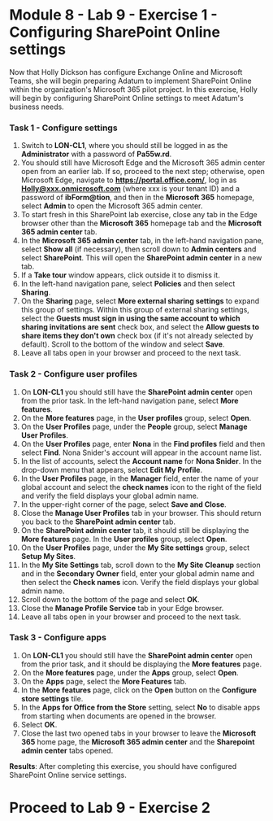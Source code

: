 # Module 8 - Lab 9 - Exercise 1 - Configuring SharePoint Online settings
Now that Holly Dickson has configure Exchange Online and Microsoft Teams, she will begin preparing Adatum to implement SharePoint Online within the organization's Microsoft 365 pilot project. In this exercise, Holly will begin by configuring SharePoint Online settings to meet Adatum's business needs.

### Task 1 - Configure settings
1. Switch to **LON-CL1**, where you should still be logged in as the **Administrator** with a password of **Pa55w.rd**.
1. You should still have Microsoft Edge and the Microsoft 365 admin center open from an earlier lab. If so, proceed to the next step; otherwise, open Microsoft Edge, navigate to **https://portal.office.com/**, log in as **Holly@xxx.onmicrosoft.com** (where xxx is your tenant ID) and a password of **ibForm@tion**, and then in the **Microsoft 365** homepage, select **Admin** to open the Microsoft 365 admin center.
1. To start fresh in this SharePoint lab exercise, close any tab in the Edge browser other than the **Microsoft 365** homepage tab and the **Microsoft 365 admin center** tab.
1. In the **Microsoft 365 admin center** tab, in the left-hand navigation pane, select **Show all** (if necessary), then scroll down to **Admin centers** and select **SharePoint**. This will open the **SharePoint admin center** in a new tab.
1. If a **Take tour** window appears, click outside it to dismiss it.
1. In the left-hand navigation pane, select **Policies** and then select **Sharing**.
1. On the **Sharing** page, select **More external sharing settings** to expand this group of settings. Within this group of external sharing settings, select the **Guests must sign in using the same account to which sharing invitations are sent** check box, and select the **Allow guests to share items they don't own** check box (if it's not already selected by default). Scroll to the bottom of the window and select **Save**.
1. Leave all tabs open in your browser and proceed to the next task. 

### Task 2 - Configure user profiles
1. On **LON-CL1** you should still have the **SharePoint admin center** open from the prior task. In the left-hand navigation pane, select **More features**.
1. On the **More features** page, in the **User profiles** group, select **Open**.
1. On the **User Profiles** page, under the **People** group, select **Manage User Profiles**.
1. On the **User Profiles** page, enter **Nona** in the **Find profiles** field and then select **Find**. Nona Snider's account will appear in the account name list. 
1. In the list of accounts, select the **Account name** for **Nona Snider**. In the drop-down menu that appears, select **Edit My Profile**.
1. In the **User Profiles** page, in the **Manager** field, enter the name of your global account and select the **check names** icon to the right of the field and verify the field displays your global admin name.
1. In the upper-right corner of the page, select **Save and Close**.
1. Close the **Manage User Profiles** tab in your browser. This should return you back to the **SharePoint admin center** tab.
1. On the **SharePoint admin center** tab, it should still be displaying the **More features** page. In the **User profiles** group, select **Open**.
1. On the **User Profiles** page, under the **My Site settings** group, select **Setup My Sites**.
1. In the **My Site Settings** tab, scroll down to the **My Site Cleanup** section and in the **Secondary Owner** field, enter your global admin name and then select the **Check names** icon. Verify the field displays your global admin name.
1. Scroll down to the bottom of the page and select **OK**.
1. Close the **Manage Profile Service** tab in your Edge browser.
1. Leave all tabs open in your browser and proceed to the next task. 

### Task 3 - Configure apps
1. On **LON-CL1** you should still have the **SharePoint admin center** open from the prior task, and it should be displaying the **More features** page.
1. On the **More features** page, under the **Apps** group, select **Open**.
1. On the **Apps** page, select the **More Features** tab.
1. In the **More features** page, click on the **Open** button on the **Configure store settings** tile.
1. In the **Apps for Office from the Store** setting, select **No** to disable apps from starting when documents are opened in the browser.
1. Select **OK**.
1. Close the last two opened tabs in your browser to leave the **Microsoft 365** home page, the **Microsoft 365 admin center** and the **Sharepoint admin center** tabs opened.

**Results**: After completing this exercise, you should have configured SharePoint Online service settings.
# Proceed to Lab 9 - Exercise 2